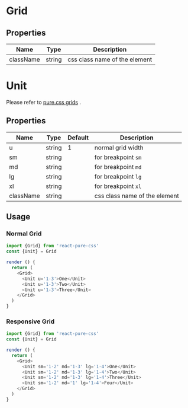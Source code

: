 # Grid

## Properties

Name      | Type     | Description
--------- | -------- | ----
className | string   | css class name of the element

# Unit

Please refer to [pure.css grids](https://purecss.io/grids/) .

## Properties

Name      | Type     | Default | Description
--------- | -------- | ------- | ----
u         | string   | 1       | normal grid width
sm        | string   |         | for breakpoint `sm`
md        | string   |         | for breakpoint `md`
lg        | string   |         | for breakpoint `lg`
xl        | string   |         | for breakpoint `xl`
className | string   |         | css class name of the element

## Usage

### Normal Grid

```js
import {Grid} from 'react-pure-css'
const {Unit} = Grid

render () {
  return (
    <Grid>
      <Unit u='1-3'>One</Unit>
      <Unit u='1-3'>Two</Unit>
      <Unit u='1-3'>Three</Unit>
    </Grid>
  )
}
```

### Responsive Grid

```js
import {Grid} from 'react-pure-css'
const {Unit} = Grid

render () {
  return (
    <Grid>
      <Unit sm='1-2' md='1-3' lg='1-4'>One</Unit>
      <Unit sm='1-2' md='1-3' lg='1-4'>Two</Unit>
      <Unit sm='1-2' md='1-3' lg='1-4'>Three</Unit>
      <Unit sm='1-2' md='1' lg='1-4'>Four</Unit>
    </Grid>
  )
}
```
